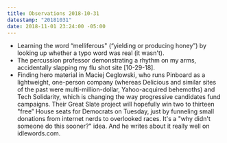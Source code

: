 ```yaml
---
title: Observations 2018-10-31
datestamp: "20181031"
date: 2018-11-01 23:24:00 -05:00
---
```


- Learning the word “melliferous" (“yielding or producing honey”) by looking up whether a typo word was real (it wasn't).
- The percussion professor demonstrating a rhythm on my arms, accidentally slapping my flu shot site [10-29-18].
- Finding hero material in Maciej Ceglowski, who runs Pinboard as a lightweight, one-person company (whereas Delicious and similar sites of the past were multi-million-dollar, Yahoo-acquired behemoths) and Tech Solidarity, which is changing the way progressive candidates fund campaigns. Their Great Slate project will hopefully win two to thirteen "free” House seats for Democrats on Tuesday, just by funneling small donations from internet nerds to overlooked races. It's a "why didn't someone do this sooner?" idea. And he writes about it really well on idlewords.com.
